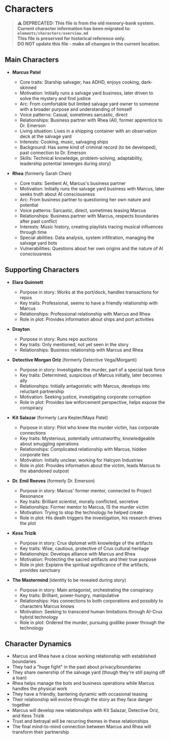 # Characters

> **⚠️ DEPRECATED: This file is from the old memory-bank system.**  
> **Current character information has been migrated to: `elements/characters/overview.md`**  
> **This file is preserved for historical reference only.**  
> **DO NOT update this file - make all changes in the current location.**

## Main Characters
- **Marcus Patel**
  - Core traits: Starship salvager, has ADHD, enjoys cooking, dark-skinned
  - Motivation: Initially runs a salvage yard business, later driven to solve the mystery and find justice
  - Arc: From comfortable but limited salvage yard owner to someone with a broader purpose and understanding of himself
  - Voice patterns: Casual, sometimes sarcastic, direct
  - Relationships: Business partner with Rhea (AI), former apprentice to Dr. Emerson
  - Living situation: Lives in a shipping container with an observation deck at the salvage yard
  - Interests: Cooking, music, salvaging ships
  - Background: Has some kind of criminal record (to be developed), past connection to Dr. Emerson
  - Skills: Technical knowledge, problem-solving, adaptability, leadership potential (emerges during story)

- **Rhea** (formerly Sarah Chen)
  - Core traits: Sentient AI, Marcus's business partner
  - Motivation: Initially runs the salvage yard business with Marcus, later seeks truth about AI consciousness
  - Arc: From business partner to questioning her own nature and potential
  - Voice patterns: Sarcastic, direct, sometimes teasing Marcus
  - Relationships: Business partner with Marcus, respects boundaries after past conflict
  - Interests: Music history, creating playlists tracing musical influences through time
  - Special abilities: Data analysis, system infiltration, managing the salvage yard bots
  - Vulnerabilities: Questions about her own origins and the nature of AI consciousness

## Supporting Characters
- **Elara Quinnett**
  - Purpose in story: Works at the port/dock, handles transactions for repos
  - Key traits: Professional, seems to have a friendly relationship with Marcus
  - Relationships: Professional relationship with Marcus and Rhea
  - Role in plot: Provides information about ships and port activities

- **Drayton**
  - Purpose in story: Runs repo auctions
  - Key traits: Only mentioned, not yet seen in the story
  - Relationships: Business relationship with Marcus and Rhea

- **Detective Morgan Oriz** (formerly Detective Vega/Morganti)
  - Purpose in story: Investigates the murder, part of a special task force
  - Key traits: Determined, suspicious of Marcus initially, later becomes ally
  - Relationships: Initially antagonistic with Marcus, develops into reluctant partnership
  - Motivation: Seeking justice, investigating corporate corruption
  - Role in plot: Provides law enforcement perspective, helps expose the conspiracy

- **Kit Salazar** (formerly Lara Kepler/Maya Patel)
  - Purpose in story: Pilot who knew the murder victim, has corporate connections
  - Key traits: Mysterious, potentially untrustworthy, knowledgeable about smuggling operations
  - Relationships: Complicated relationship with Marcus, hidden corporate ties
  - Motivation: Initially unclear, working for Halcyon Industries
  - Role in plot: Provides information about the victim, leads Marcus to the abandoned outpost

- **Dr. Emil Reeves** (formerly Dr. Emerson)
  - Purpose in story: Marcus' former mentor, connected to Project Resonance
  - Key traits: Brilliant scientist, morally conflicted, secretive
  - Relationships: Former mentor to Marcus, IS the murder victim
  - Motivation: Trying to stop the technology he helped create
  - Role in plot: His death triggers the investigation, his research drives the plot

- **Kess Trizik**
  - Purpose in story: Crux diplomat with knowledge of the artifacts
  - Key traits: Wise, cautious, protective of Crux cultural heritage
  - Relationships: Develops alliance with Marcus and Rhea
  - Motivation: Protecting the sacred artifacts and their true purpose
  - Role in plot: Explains the spiritual significance of the artifacts, provides sanctuary

- **The Mastermind** (identity to be revealed during story)
  - Purpose in story: Main antagonist, orchestrating the conspiracy
  - Key traits: Brilliant, power-hungry, manipulative
  - Relationships: Has connections to both corporations and possibly to characters Marcus knows
  - Motivation: Seeking to transcend human limitations through AI-Crux hybrid technology
  - Role in plot: Ordered the murder, pursuing godlike power through the technology

## Character Dynamics
- Marcus and Rhea have a close working relationship with established boundaries
- They had a "huge fight" in the past about privacy/boundaries
- They share ownership of the salvage yard (though they're still paying off a loan)
- Rhea helps manage the bots and business operations while Marcus handles the physical work
- They have a friendly, bantering dynamic with occasional teasing
- Their relationship will evolve through the story as they face danger together
- Marcus will develop new relationships with Kit Salazar, Detective Oriz, and Kess Trizik
- Trust and betrayal will be recurring themes in these relationships
- The final mind-to-mind connection between Marcus and Rhea will transform their partnership
